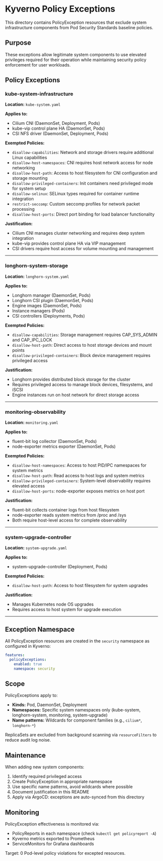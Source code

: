 # Kyverno Policy Exceptions

This directory contains PolicyException resources that exclude system infrastructure components from Pod Security Standards baseline policies.

## Purpose

These exceptions allow legitimate system components to use elevated privileges required for their operation while maintaining security policy enforcement for user workloads.

## Policy Exceptions

### kube-system-infrastructure

**Location:** `kube-system.yaml`

**Applies to:**
- Cilium CNI (DaemonSet, Deployment, Pods)
- kube-vip control plane HA (DaemonSet, Pods)
- CSI NFS driver (DaemonSet, Deployment, Pods)

**Exempted Policies:**
- `disallow-capabilities`: Network and storage drivers require additional Linux capabilities
- `disallow-host-namespaces`: CNI requires host network access for node networking
- `disallow-host-path`: Access to host filesystem for CNI configuration and storage mounting
- `disallow-privileged-containers`: Init containers need privileged mode for system setup
- `disallow-selinux`: SELinux types required for container runtime integration
- `restrict-seccomp`: Custom seccomp profiles for network packet processing
- `disallow-host-ports`: Direct port binding for load balancer functionality

**Justification:**
- Cilium CNI manages cluster networking and requires deep system integration
- kube-vip provides control plane HA via VIP management
- CSI drivers require host access for volume mounting and management

---

### longhorn-system-storage

**Location:** `longhorn-system.yaml`

**Applies to:**
- Longhorn manager (DaemonSet, Pods)
- Longhorn CSI plugin (DaemonSet, Pods)
- Engine images (DaemonSet, Pods)
- Instance managers (Pods)
- CSI controllers (Deployments, Pods)

**Exempted Policies:**
- `disallow-capabilities`: Storage management requires CAP_SYS_ADMIN and CAP_IPC_LOCK
- `disallow-host-path`: Direct access to host storage devices and mount points
- `disallow-privileged-containers`: Block device management requires privileged access

**Justification:**
- Longhorn provides distributed block storage for the cluster
- Requires privileged access to manage block devices, filesystems, and iSCSI
- Engine instances run on host network for direct storage access

---

### monitoring-observability

**Location:** `monitoring.yaml`

**Applies to:**
- fluent-bit log collector (DaemonSet, Pods)
- node-exporter metrics exporter (DaemonSet, Pods)

**Exempted Policies:**
- `disallow-host-namespaces`: Access to host PID/IPC namespaces for system metrics
- `disallow-host-path`: Read access to host logs and system metrics
- `disallow-privileged-containers`: System-level observability requires elevated access
- `disallow-host-ports`: node-exporter exposes metrics on host port

**Justification:**
- fluent-bit collects container logs from host filesystem
- node-exporter reads system metrics from /proc and /sys
- Both require host-level access for complete observability

---

### system-upgrade-controller

**Location:** `system-upgrade.yaml`

**Applies to:**
- system-upgrade-controller (Deployment, Pods)

**Exempted Policies:**
- `disallow-host-path`: Access to host filesystem for system upgrades

**Justification:**
- Manages Kubernetes node OS upgrades
- Requires access to host system for upgrade execution

---

## Exception Namespace

All PolicyException resources are created in the `security` namespace as configured in Kyverno:

```yaml
features:
  policyExceptions:
    enabled: true
    namespace: security
```

## Scope

PolicyExceptions apply to:
- **Kinds:** Pod, DaemonSet, Deployment
- **Namespaces:** Specific system namespaces only (kube-system, longhorn-system, monitoring, system-upgrade)
- **Name patterns:** Wildcards for component families (e.g., `cilium*`, `longhorn-*`)

ReplicaSets are excluded from background scanning via `resourceFilters` to reduce audit log noise.

## Maintenance

When adding new system components:

1. Identify required privileged access
2. Create PolicyException in appropriate namespace
3. Use specific name patterns, avoid wildcards where possible
4. Document justification in this README
5. Apply via ArgoCD: exceptions are auto-synced from this directory

## Monitoring

PolicyException effectiveness is monitored via:
- PolicyReports in each namespace (check `kubectl get policyreport -A`)
- Kyverno metrics exported to Prometheus
- ServiceMonitors for Grafana dashboards

Target: 0 Pod-level policy violations for excepted resources.
